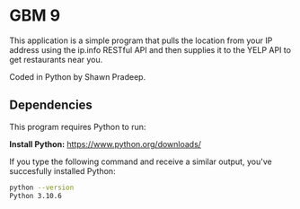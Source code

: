 # GBM 9

This application is a simple program that pulls the location from your IP address using the ip.info RESTful API and then supplies it to the YELP API to get restaurants near you.

Coded in Python by Shawn Pradeep.

## Dependencies

This program requires Python to run:

**Install Python:**
https://www.python.org/downloads/

If you type the following command and receive a similar output, you've succesfully installed Python:

```sh
python --version
Python 3.10.6
```
